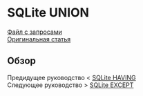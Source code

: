 # SQLite UNION ######################

[Файл с запросами][querys]   
[Оригинальная статья][origin]

[querys]: ./querys.sql
[origin]: https://www.sqlitetutorial.net/sqlite-union/

## Обзор ##############################


Предидущее руководство < [SQLite HAVING][prev]  
Следующее руководство > [SQLite EXCEPT][next]

[prev]: ../18_Having/translate.md
[next]: ../20_Except/translate.md
